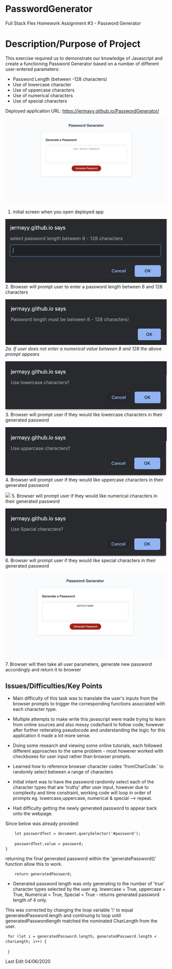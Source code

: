 # PasswordGenerator
Full Stack Flex Homework Assignment #3 - Password Generator


# Description/Purpose of Project
This exercise required us to demonstrate our knowledge of Javascript and create a functioning Password Generator based on a number of different user-entered parameters:

- Password Length (between -128 characters)
- Use of lowercase character
- Use of uppercase characters
- Use of numerical characters
- Use of special characters 



Deployed application URL: https://jermayy.github.io/PasswordGenerator/



![](/screenshots/initialScreen.png)

1. initial screen when you open deployed app



![](/screenshots/promptCharLength.png)
2. Browser will prompt user to enter a password length between 8 and 128 characters


![](/screenshots/alertCharLength.png)
 *2a. If user does not enter a numerical value between 8 and 128 the above prompt appears*
 
 
![](/screenshots/confirmLowercase.png)
3. Browser will prompt user if they would like lowercase characters in their generated password

![](/screenshots/confirmUppercase.png)
4. Browser will prompt user if they would like uppercase characters in their generated password

![](/screenshots/confirmLNumerical.png)
5. Browser will prompt user if they would like numerical characters in their generated password

![](/screenshots/confirmSpecial.png)
6. Browser will prompt user if they would like special characters in their generated password
 

![](/screenshots/finalScreen.png)
7. Browser will then take all user parameters, generate new password accordingly and return it to browser




## Issues/Difficulties/Key Points

* Main difficulty of this task was to translate the user's inputs from the browser prompts to trigger the corresponding functions associated with each character type.

* Multiple attempts to make write this javascript were made trying to learn from online sources and also messy code/hard to follow code; however after further reiterating pseudocode and understanding the logic for this application it made a lot more sense.

* Doing some research and viewing some online tutorials, each followed different approaches to the same problem - most however worked with checkboxes for user input rather than browser prompts.

* Learned how to reference browser character codes 'fromCharCode.' to randomly select between a range of characters

* Initial intent was to have the password randomly select each of the character types that are 'truthy' after user input, however due to complexity and time constraint, working code will loop in order of prompts eg. lowercase,uppercase, numerical & special --> repeat.

* Had difficulty getting the newly generated password to appear back onto the webpage.

Since below was already provided:

```let password = generatePassword();
    let passwordText = document.querySelector('#password');

    passwordText.value = password;
} 
```
returning the final generated password within the 'generatePassword()' function allow this to work.

```
    return generatedPassword;
```


* Generated password length was only generating to the number of 'true' character types selected by the user eg. lowercase = True, uppercase = True, Numerical = True, Special = True - returns generated password length of 4 only.

This was corrected by changing the loop variable 'i' to equal generatedPassword.length and continuing to loop until generatedPasswordlength matched the nominated CharLength from the user.

```
 for (let i = generatedPassword.length; generatedPassword.length < charLength; i++) {

 }
```


Last Edit 04/06/2020